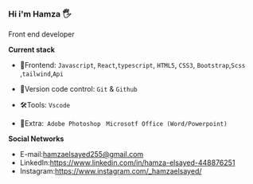 ### Hi i'm Hamza 🖐️

Front end developer

**Current stack**


- 🚀Frontend: `Javascript`, `React`,`typescript`, `HTML5`, `CSS3`, `Bootstrap`,`Scss` ,`tailwind`,`Api`

- 🔧Version code control: `Git` & `Github`

- 🛠Tools: `Vscode`
- :pencil:Extra:` Adobe Photoshop` ` Microsotf Office (Word/Powerpoint)` 

**Social Networks**

- E-mail:hamzaelsayed255@gmail.com
- LinkedIn:https://www.linkedin.com/in/hamza-elsayed-448876251
- Instagram:https://www.instagram.com/_hamzaelsayed/


